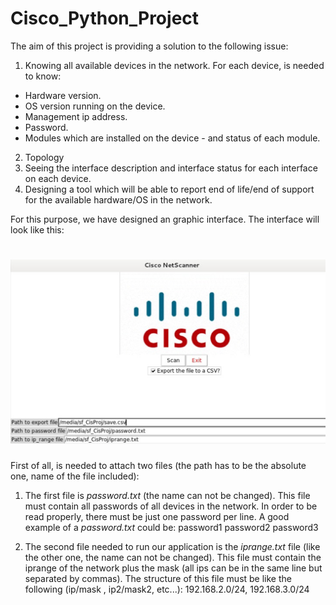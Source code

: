 # Cisco_Python_Project

The aim of this project is providing a solution to the following issue:

1.	Knowing all available devices in the network. For each device, is needed to know:
  -	Hardware version.
  -	OS version running on the device.
  -	Management ip address.
  -	Password.
  -	Modules which are installed on the device - and status of each module.
2.	Topology
3.	Seeing the interface description and interface status for each interface on each device. 
4.	Designing a tool which will be able to report end of life/end of support for the available hardware/OS in the network. 

For this purpose, we have designed an graphic interface. The interface will look like this:
# ![Logo](media/graphic_interface.png)

First of all, is needed to attach two files (the path has to be the absolute one, name of the file included):
  1. The first file is <i>password.txt</i> (the name can not be changed). This file must contain all passwords of all          devices in the network. In order to be read properly, there must be just one password per line. A good example of a <i>password.txt</i> could be:
  password1
  password2
  password3
  
  2. The second file needed to run our application is the <i>iprange.txt</i> file (like the other one, the name can not be changed). This file must contain the iprange of the network plus the mask (all ips can be in the same line but separated by commas). The structure of this file must be like the following (ip/mask , ip2/mask2, etc...):
  192.168.2.0/24, 192.168.3.0/24
  
  



